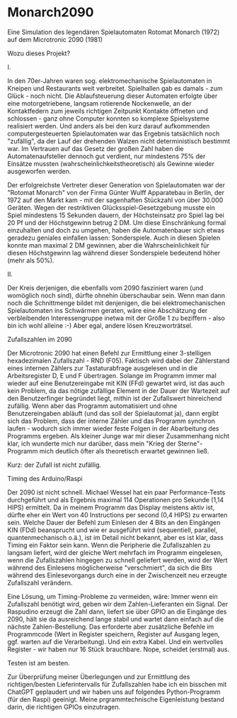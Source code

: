 # Monarch2090

Eine Simulation des legendären Spielautomaten Rotomat Monarch (1972) auf dem Microtronic 2090 (1981)

Wozu dieses Projekt?

I.

In den 70er-Jahren waren sog. elektromechanische Spielautomaten in Kneipen und Restaurants weit verbreitet. Spielhallen gab es damals - zum Glück - noch nicht. Die Ablaufsteuerung dieser Automaten erfolgte über eine motorgetriebene, langsam rotierende Nockenwelle, an der Kontaktfedern zum jeweils richtigen Zeitpunkt Kontakte öffneten und schlossen - ganz ohne Computer konnten so komplexe Spielsysteme realisiert werden. Und anders als bei den kurz darauf aufkommenden computergesteuerten Spielautomaten war das Ergebnis tatsächlich noch "zufällig", da der Lauf der drehenden Walzen nicht deterministisch bestimmt war. Im Vertrauen auf das Gesetz der großen Zahl haben die Automatenaufsteller dennoch gut verdient, nur mindestens 75% der Einsätze mussten (wahrscheinlichkeitstheoretisch) als Gewinne wieder ausgeworfen werden. 

Der erfolgreichste Vertreter dieser Generation von Spielautomaten war der "Rotomat Monarch" von der Firma Günter Wulff Apparatebau in Berlin, der 1972 auf den Markt kam - mit der sagenhaften Stückzahl von über 30.000 Geräten. Wegen der restriktiven Glücksspiel-Gesetzgebung musste ein Spiel mindestens 15 Sekunden dauern, der Höchsteinsatz pro Spiel lag bei 20 Pf und der Höchstgewinn betrug 2 DM. Um diese Einschränkung formal einzuhalten und doch zu umgehen, haben die Automatenbauer sich etwas geradezu geniales einfallen lassen: Sonderspiele. Auch in diesen Spielen konnte man maximal 2 DM gewinnen, aber die Wahrscheinlichkeit für diesen Höchstgewinn lag während dieser Sonderspiele bedeutend höher (mehr als 50%). 



II.



Der Kreis derjenigen, die ebenfalls vom 2090 fasziniert waren (und womöglich noch sind), dürfte ohnehin überschaubar sein. Wenn man dann noch die Schnittmenge bildet mit denjenigen, die bei elektromechanischen Spielautomaten ins Schwärmen geraten, wäre eine Abschätzung der verbleibenden Interessengruppe inetwa mit der Größe 1 zu beziffern - also bin ich wohl alleine :-) Aber egal, andere lösen Kreuzworträtsel. 



Zufallszahlen im 2090

Der Microtronic 2090 hat einen Befehl zur Ermittlung einer 3-stelligen hexadezimalen Zufallszahl - RND (F05). Faktisch wird dabei der Zählerstand eines internen Zählers zur Tastaturabfrage ausgelesen und in die Arbeitsregister D, E und F übertragen. Solange im Programm immer mal wieder auf eine Benutzereingabe mit KIN (FFd) gewartet wird, ist das auch kein Problem, da das nötige zufällige Element in der Dauer der Wartezeit auf den Benutzerfinger begründet liegt, mithin ist der Zufallswert hinreichend zufällig. Wenn aber das Programm automatisiert und ohne Benutzereingaben abläuft (und das soll der Spielautomat ja), dann ergibt sich das Problem, dass der interne Zähler und das Programm synchron laufen - wodurch sich immer wieder feste Folgen in der Abarbeitung des Programms ergeben. Als kleiner Junge war mir dieser Zusammenhang nicht klar, ich wunderte mich nur darüber, dass mein "Krieg der Sterne"-Programm mich deutlich öfter als theoretisch erwartet gewinnen ließ. 

Kurz: der Zufall ist nicht zufällig. 



Timing des Arduino/Raspi

Der 2090 ist nicht schnell. Michael Wessel hat ein paar Performance-Tests durchgeführt und als Ergebnis maximal 114 Operationen pro Sekunde (1,14 HIPS) ermittelt. Da in meinem Programm das Display meistens aktiv ist, dürfte eher ein Wert von 40 Instructions per second (0,4 HIPS) zu erwarten sein. Welche Dauer der Befehl zum Einlesen der 4 Bits an den Eingängen KIN (FDd) beansprucht und wie er ausgeführt wird (sequentiell, parallel, quantenmechanisch o.ä.), ist im Detail nicht bekannt, aber es ist klar, dass Timing ein Faktor sein kann. Wenn die Peripherie die Zufallszahlen zu langsam liefert, wird der gleiche Wert mehrfach im Programm eingelesen, wenn die Zufallszahlen hingegen zu schnell geliefert werden, wird der Wert während des Einlesens möglicherweise "verschmiert", da sich die Bits während des Einlesevorgangs durch eine in der Zwischenzeit neu erzeugte Zufallszahl verändern.

Eine Lösung, um Timing-Probleme zu vermeiden, wäre: Immer wenn ein Zufallszahl benötigt wird, geben wir dem Zahlen-Lieferanten ein Signal. Der Raspudino erzeugt die Zahl dann, liefert sie über GPIO an die Eingänge des 2090, hält sie da ausreichend lange stabil und wartet dann einfach auf die nächste Zahlen-Bestellung. Das erforderte aber zusätzliche Befehle im Programmcode (Wert in Register speichern, Register auf Ausgang legen, ggf. warten auf die Verarbeitung). Und ein extra Kabel. Und ein wertvolles Register - wir haben nur 16 Stück brauchbare. Nope, scheidet (erstmal) aus.

Testen ist am besten.

Zur Überprüfung meiner Überlegungen und zur Ermittlung des richtigen/besten Lieferintervalls für Zufallszahlen habe ich ein bisschen mit ChatGPT geplaudert und wir haben uns auf folgendes Python-Programm (für den Raspi) geeinigt. Meine prgrammtechnische Eigenleistung bestand darin, die richtigen GPIOs einzutragen. 




